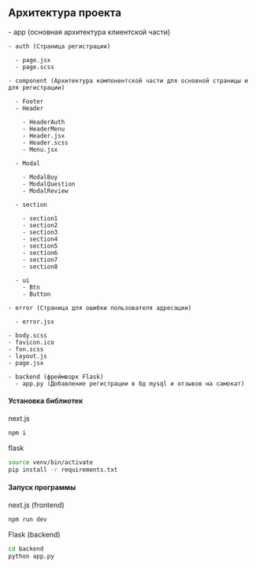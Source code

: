 <h2>Архитектура проекта</h2>

<questions>
  - app (основная архитектура клиентской части)

    - auth (Страница регистрации)

      - page.jsx
      - page.scss

    - component (Архитектура компонентской части для основной страницы и для регистрации)

      - Footer
      - Header

        - HeaderAuth
        - HeaderMenu
        - Header.jsx
        - Header.scss
        - Menu.jsx

      - Modal

        - ModalBuy
        - ModalQuestion
        - ModalReview

      - section

        - section1
        - section2
        - section3
        - section4
        - section5
        - section6
        - section7
        - section8

      - ui
        - Btn
        - Button

    - error (Страница для ошибки пользователя адресации)

      - error.jsx

    - body.scss
    - favicon.ico
    - fon.scss
    - layout.js
    - page.jsx

    - backend (фреймворк Flask)
      - app.py (Добавление регистрации в бд mysql и отзывов на самокат)
</questions>

<h4>Установка библиотек</h4>

<span>next.js</span>

```bash
npm i
```

<span>flask</span>

```bash
source venv/bin/activate
pip install -r requirements.txt
```

<h4>Запуск программы</h4>

<span>next.js (frontend)</span>

```bash
npm run dev
```

<span>Flask (backend)</span>

```bash
cd backend
python app.py
```
